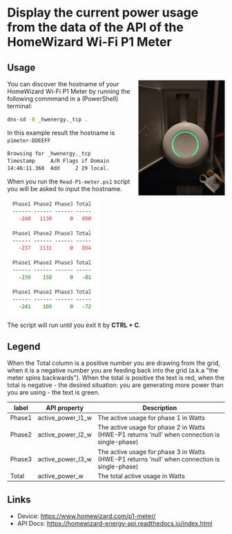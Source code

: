 # Display the current power usage from the data of the API of the HomeWizard Wi-Fi P1 Meter


## Usage

<img src="docs/IMG20220919160839.jpg" width="200" alt="A photo of a HomeWizard Wi-Fi P1 Meter" align="right" />
You can discover the hostname of your HomeWizard Wi-Fi P1 Meter by running the following commmand in a (PowerShell) terminal:

```cmd
dns-sd -B _hwenergy._tcp .
```

In this example result the hostname is `p1meter-DDEEFF`

```txt
Browsing for _hwenergy._tcp
Timestamp     A/R Flags if Domain                    Service Type              Instance Name
14:46:11.368  Add     2 29 local.                    _hwenergy._tcp.           p1meter-DDEEFF
```
When you run the `Read-P1-meter.ps1` script you will be asked to input the hostname.

![Example output](p1-meter-phase.png)

The script will run until you exit it by **CTRL + C**.

## Legend

When the Total column is a positive number you are drawing from the grid, when it is a negative number you are feeding back into the grid (a.k.a "the meter spins backwards"). When the total is positive the text is red, when the total is negative - the desired situation: you are generating more power than you are using - the text is green.

| label | API property | Description |
| --- | --- | --- |
| Phase1 | active_power_l1_w | The active usage for phase 1 in Watts
| Phase2 | active_power_l2_w | The active usage for phase 2 in Watts (HWE-P1 returns ‘null’ when connection is single-phase)
| Phase3 | active_power_l3_w | The active usage for phase 3 in Watts (HWE-P1 returns ‘null’ when connection is single-phase)
| Total | active_power_w    | The total active usage in Watts

## Links

- Device: https://www.homewizard.com/p1-meter/
- API Docs: https://homewizard-energy-api.readthedocs.io/index.html
